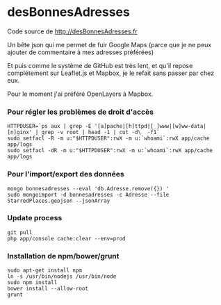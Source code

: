 desBonnesAdresses
==============

Code source de http://desBonnesAdresses.fr

Un bête json qui me permet de fuir Google Maps (parce que je ne peux ajouter de commentaire à mes adresses préférées)

Et puis comme le système de GitHub est très lent, et qu'il repose complètement sur Leaflet.js et Mapbox, je le refait sans passer par chez eux.

Pour le moment j'ai préféré OpenLayers à Mapbox.


### Pour régler les problèmes de droit d'accès

```
HTTPDUSER=`ps aux | grep -E '[a]pache|[h]ttpd|[_]www|[w]ww-data|[n]ginx' | grep -v root | head -1 | cut -d\  -f1`
sudo setfacl -R -m u:"$HTTPDUSER":rwX -m u:`whoami`:rwX app/cache app/logs
sudo setfacl -dR -m u:"$HTTPDUSER":rwX -m u:`whoami`:rwX app/cache app/logs
```

### Pour l'import/export des données

```
mongo bonnesadresses --eval 'db.Adresse.remove({}) '
sudo mongoimport -d bonnesadresses -c Adresse --file StarredPlaces.geojson --jsonArray
```

### Update process

```
git pull
php app/console cache:clear --env=prod
```

### Installation de npm/bower/grunt

```
sudo apt-get install npm
ln -s /usr/bin/nodejs /usr/bin/node
sudo npm install
bower install --allow-root
grunt
```
